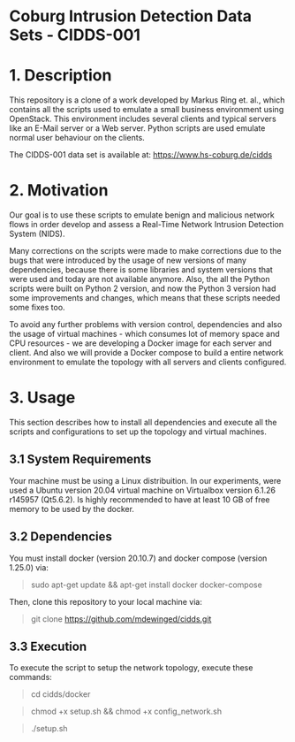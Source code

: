 # Coburg Intrusion Detection Data Sets  - CIDDS-001
# 1. Description
This repository is a clone of a work developed by Markus Ring et. al., which contains all the scripts used to  emulate a small business environment using OpenStack. This environment includes several clients and typical servers like an E-Mail server or a Web server. Python scripts are used emulate normal user behaviour on the clients.

The CIDDS-001 data set is available at: https://www.hs-coburg.de/cidds

# 2. Motivation
Our goal is to use these scripts to emulate benign and malicious network flows in order develop and assess a Real-Time Network Intrusion Detection System (NIDS). 

Many corrections on the scripts were made to make corrections due to the bugs that were introduced by the usage of new versions of many dependencies, because there is some libraries and system versions that were used and today are not available anymore. Also, the all the Python scripts were built on Python 2 version, and now the Python 3 version had some improvements and changes, which means that these scripts needed some fixes too.

To avoid any further problems with version control, dependencies and also the usage of virtual machines - which consumes lot of memory space and CPU resources - we are developing a Docker image for each server and client. And also we will provide a Docker compose to build a entire network environment to emulate the topology with all servers and clients configured.

# 3. Usage
This section describes how to install all dependencies and execute all the scripts and configurations to set up the topology and virtual machines.

## 3.1 System Requirements
Your machine must be using a Linux distribuition. In our experiments, were used a Ubuntu version 20.04 virtual machine on Virtualbox version 6.1.26 r145957 (Qt5.6.2). Is highly recommended to have at least 10 GB of free memory to be used by the docker. 

## 3.2 Dependencies
You must install docker (version 20.10.7) and docker compose (version 1.25.0) via:
> sudo apt-get update && apt-get install docker docker-compose

Then, clone this repository to your local machine via:
> git clone https://github.com/mdewinged/cidds.git

## 3.3 Execution
To execute the script to setup the network topology, execute these commands:
> cd cidds/docker

> chmod +x setup.sh && chmod +x config_network.sh

> ./setup.sh


 

